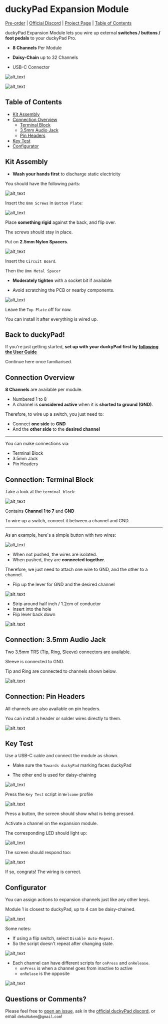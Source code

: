 # duckyPad Expansion Module

[Pre-order](https://www.kickstarter.com/projects/dekunukem/duckypad-pro-advanced-macro-scripting-beyond-qmk-via) | [Official Discord](https://discord.gg/4sJCBx5) | [Project Page](https://github.com/dekuNukem/duckyPad-Pro) | [Table of Contents](#table-of-contents)


duckyPad Expansion Module lets you wire up external **switches / buttons / foot pedals** to your duckyPad Pro.

* **8 Channels** Per Module

* **Daisy-Chain** up to 32 Channels

* USB-C Connector

![alt_text](resources/photos/expdpp.jpeg)

![alt_text](resources/photos/exp.gif)

## Table of Contents

- [Kit Assembly](#kit-assembly)
- [Connection Overview](#connection-overview)
	- [Terminal Block](#connection-terminal-block)
	- [3.5mm Audio Jack](#connection-35mm-audio-jack)
	- [Pin Headers](#connection-pin-headers)
- [Key Test](#key-test)
- [Configurator](#configurator)

## Kit Assembly

* **Wash your hands first** to discharge static electricity

You should have the following parts:

![alt_text](resources/photos/items.png)

Insert the `8mm Screws` in `Bottom Plate`:

![alt_text](resources/photos/bottom.jpeg)

Place **something rigid** against the back, and flip over.

The screws should stay in place.

Put on **2.5mm Nylon Spacers**.

![alt_text](resources/photos/nylon.jpeg)

Insert the `Circuit Board`.

Then the `8mm Metal Spacer`

* **Moderately tighten** with a socket bit if available

* Avoid scratching the PCB or nearby components.

![alt_text](resources/photos/spacer.jpeg)

Leave the `Top Plate` off for now.

You can install it after everything is wired up.

## Back to duckyPad!

If you're just getting started, **set up with your duckyPad first by [following the User Guide](https://dekunukem.github.io/duckyPad-Pro/doc/getting_started.html)**

Continue here once familiarised.

## Connection Overview

**8 Channels** are available per module.

* Numbered 1 to 8
* A channel is **considered active** when it is **shorted to ground (GND)**.

Therefore, to wire up a switch, you just need to:

* Connect **one side** to **GND**
* And the **other side** to the **desired channel**

---------

You can make connections via:

* Terminal Block
* 3.5mm Jack
* Pin Headers

## Connection: Terminal Block

Take a look at the `terminal block`:

![alt_text](resources/photos/block.jpeg)

Contains **Channel 1 to 7** and **GND**

To wire up a switch, connect it between a channel and GND.

-------

As an example, here's a simple button with two wires:

![alt_text](resources/photos/push.jpeg)

* When not pushed, the wires are isolated.
* When pushed, they are **connected together**.

Therefore, we just need to attach one wire to GND, and the other to a channel.

* Flip up the lever for GND and the desired channel

![alt_text](resources/photos/flip.jpeg)

* Strip around half inch / 1.2cm of conductor
* Insert into the hole
* Flip lever back down

![alt_text](resources/photos/inserted.jpeg)

## Connection: 3.5mm Audio Jack

Two 3.5mm TRS (Tip, Ring, Sleeve) connectors are available.

Sleeve is connected to GND.

Tip and Ring are connected to channels shown below.

![alt_text](resources/photos/jack.png)

## Connection: Pin Headers

All channels are also available on pin headers.

You can install a header or solder wires directly to them.

![alt_text](resources/photos/header.png)

## Key Test

Use a USB-C cable and connect the module as shown.

* Make sure the `Towards duckyPad` marking faces duckyPad

* The other end is used for daisy-chaining

![alt_text](resources/photos/usbc.png)

Press the `Key Test` script in `Welcome` profile

![alt_text](resources/photos/home.png)

Press a button, the screen should show what is being pressed.

Activate a channel on the expansion module.

The corresponding LED should light up:

![alt_text](resources/photos/led.png)

The screen should respond too:

![alt_text](resources/photos/test.jpeg)

If so, congrats! The wiring is correct.

## Configurator

You can assign actions to expansion channels just like any other keys.

Module 1 is closest to duckyPad, up to 4 can be daisy-chained.

![alt_text](resources/photos/config.png)

Some notes:

* If using a flip switch, select `Disable Auto-Repeat`.
* So the script doesn't repeat after changing state.

![alt_text](resources/photos/repeat.png)

* Each channel can have different scripts for `onPress` and `onRelease`.
	* `onPress` is when a channel goes from inactive to active
	* `onRelase` is the opposite

![alt_text](resources/photos/on.png)

## Questions or Comments?

Please feel free to [open an issue](https://github.com/dekuNukem/duckypad-pro/issues), ask in the [official duckyPad discord](https://discord.gg/4sJCBx5), or email `dekuNukem`@`gmail`.`com`!
